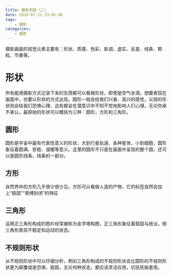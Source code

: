 ```yaml
---
title: 摄影构图（二）
date: 2018-07-21 23:45:48
tags: 
    - 摄影
categories:
    - 摄影
---
```


摄影画面的视觉元素主要有：形状、质感、色彩、影调、虚实、反差、线条、颗粒、节奏等。

# 形状

所有能用摄影方式记录下来的东西都可以看做形状，即使是空气水滴，想要表现在画面中，也要以形状的方式出现。圆形一般会给我们兴奋、高兴的感觉，尖锐的形状则会给我们恐惧心理，这些都会在潜意识中不知不觉地影响人们心理，无论你承不承认。最原始的形状可以概括为三种：圆形，方形和三角形。

## 圆形

圆形是宇宙中最有代表性意义的形状，大到行星轨道、各种星体，小到细胞，圆形象征着圆满、安稳、温暖等意义。这里的圆形不只是在画面中呈现的整个圆，还可以是圆形线条，线条的一部分。

## 方形

自然界中的方形几乎很少很少见，方形可以看做人造的产物，它的标签自然会加上“稳固”“束缚封闭”的特征

## 三角形

运用正三角形构成的图片经常被称为金字塔构图，正三角形象征着稳固与统治，倒三角形表现不稳定和运动的状态。

## 不规则形状

从不规则形状中可以仔细分析，例如三角形构成的不规则形状会比圆形的不规则形状更为颠覆或是恐惧、稳固，无论何种状态，都应该灵活应用，切忌死板套用。

